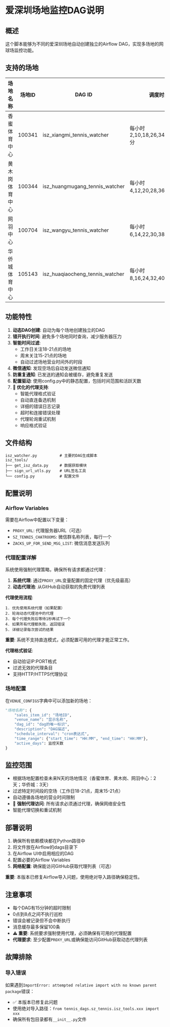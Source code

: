 # 爱深圳场地监控DAG说明

## 概述
这个脚本能够为不同的爱深圳场地自动创建独立的Airflow DAG，实现多场地的网球场监控功能。

## 支持的场地

| 场地名称 | 场地ID | DAG ID | 调度时间 | 营业时间 | 监控天数 |
|---------|--------|--------|----------|----------|----------|
| 香蜜体育中心 | 100341 | isz_xiangmi_tennis_watcher | 每小时2,10,18,26,34,42,50,58分 | 07:00-22:30 | 2天 |
| 黄木岗体育中心 | 100344 | isz_huangmugang_tennis_watcher | 每小时4,12,20,28,36,44,52分 | 07:00-22:30 | 2天 |
| 网羽中心 | 100704 | isz_wangyu_tennis_watcher | 每小时6,14,22,30,38,46,54分 | 07:00-23:00 | 2天 |
| 华侨城体育中心 | 105143 | isz_huaqiaocheng_tennis_watcher | 每小时8,16,24,32,40,48,56分 | 07:00-22:00 | 3天 |

## 功能特性

1. **动态DAG创建**: 自动为每个场地创建独立的DAG
2. **错开执行时间**: 避免多个场地同时查询，减少服务器压力
3. **智能时间过滤**: 
   - 工作日关注18-21点的场地
   - 周末关注15-21点的场地
   - 自动过滤场地营业时间外的时段
4. **微信通知**: 发现空场后自动发送微信通知
5. **防重复通知**: 已发送的通知会被缓存，避免重复发送
6. **配置驱动**: 使用config.py中的静态配置，包括时间范围和活跃天数
7. **🚀 优化的代理支持**: 
   - 智能代理格式验证
   - 自动直连备选机制
   - 详细的错误日志记录
   - 超时和连接错误处理
   - 代理轮询重试机制
   - 响应格式验证

## 文件结构

```
isz_watcher.py          # 主要的DAG生成脚本
isz_tools/
├── get_isz_data.py     # 数据获取模块
├── sign_url_utls.py    # URL签名工具
└── config.py           # 配置文件
```

## 配置说明

### Airflow Variables
需要在Airflow中配置以下变量：

- `PROXY_URL`: 代理服务器URL（可选）
- `SZ_TENNIS_CHATROOMS`: 微信群名称列表，每行一个
- `ZACKS_UP_FOR_SEND_MSG_LIST`: 微信消息发送队列

### 代理配置详解
系统使用强制代理策略，确保所有请求都通过代理：

1. **系统代理**: 通过`PROXY_URL`变量配置的固定代理（优先级最高）
2. **动态代理池**: 从GitHub自动获取的免费代理列表

**代理使用流程**:
```
1. 优先使用系统代理（如果配置）
2. 轮询动态代理池中的代理
3. 每个代理失败后等待1秒再试下一个
4. 如果所有代理都失败，返回错误
5. 详细记录每次尝试的结果
```

**重要**: 系统不支持直连模式，必须配置可用的代理才能正常工作。

**代理格式验证**:
- 自动验证IP:PORT格式
- 过滤无效的代理条目
- 支持HTTP/HTTPS代理协议

### 场地配置
在`VENUE_CONFIGS`字典中可以添加新的场地：

```python
"场地名称": {
    "sales_item_id": "场地ID",
    "venue_name": "显示名称",
    "dag_id": "dag的唯一标识",
    "description": "DAG描述",
    "schedule_interval": "cron表达式",
    "time_range": {"start_time": "HH:MM", "end_time": "HH:MM"},
    "active_days": 监控天数
}
```

## 监控范围

- 根据场地配置检查未来N天的场地情况（香蜜体育、黄木岗、网羽中心：2天；华侨城：3天）
- 过滤特定时间段的空场（工作日18-21点，周末15-21点）
- 自动遵循各场地的营业时间限制
- 🚀 **强制代理访问**: 所有请求必须通过代理，确保网络安全性
- 智能代理切换和重试机制

## 部署说明

1. 确保所有依赖模块都在Python路径中
2. 将文件放在Airflow的dags目录下
3. 在Airflow UI中启用相应的DAG
4. 配置必要的Airflow Variables
5. **网络配置**: 确保能访问GitHub获取代理列表（可选）

**重要**: 本版本已修复Airflow导入问题，使用绝对导入路径确保稳定性。

## 注意事项

- 每个DAG有15分钟的超时限制
- 0点到8点之间不执行巡检
- 错误会被记录但不会中断执行
- 消息缓存最多保留100条
- **⚠️ 重要**: 系统要求强制使用代理，必须确保有可用的代理配置
- **代理要求**: 至少配置`PROXY_URL`或确保能访问GitHub获取动态代理列表

## 故障排除

### 导入错误
如果遇到`ImportError: attempted relative import with no known parent package`错误：
- ✅ 本版本已修复此问题
- 使用绝对导入路径：`from tennis_dags.sz_tennis.isz_tools.xxx import xxx`
- 确保所有包目录都有`__init__.py`文件
